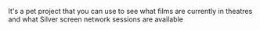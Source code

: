 It's a pet project that you can use to see what films are currently in theatres and what Silver screen network sessions are available